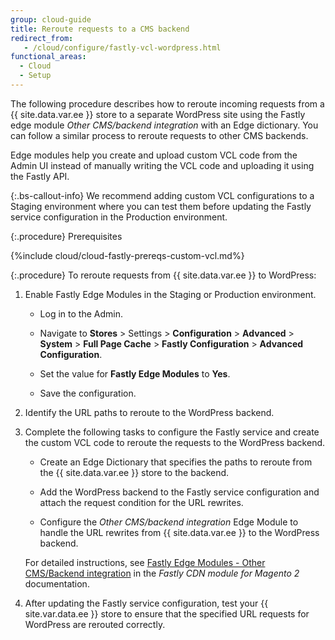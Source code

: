 ```yaml
---
group: cloud-guide
title: Reroute requests to a CMS backend
redirect_from:
   - /cloud/configure/fastly-vcl-wordpress.html
functional_areas:
  - Cloud
  - Setup
---
```


The following procedure describes how to reroute incoming requests from a {{ site.data.var.ee }} store to a separate WordPress site using the Fastly edge module _Other CMS/backend integration_ with an Edge dictionary.  You can follow a similar process to reroute requests to other CMS backends.

Edge modules help you create and upload custom VCL code from the Admin UI instead of manually writing the VCL code and uploading it using the Fastly API.

 {:.bs-callout-info}
We recommend adding custom VCL configurations to a Staging environment where you can test them before updating the Fastly service configuration in the Production environment.

{:.procedure}
Prerequisites

{%include cloud/cloud-fastly-prereqs-custom-vcl.md%}

{:.procedure}
To reroute requests from {{ site.data.var.ee }} to WordPress:

1. Enable Fastly Edge Modules in the Staging or Production environment.

   -  Log in to the Admin.

   -  Navigate to **Stores** > Settings > **Configuration** > **Advanced** > **System** > **Full Page Cache** > **Fastly Configuration** > **Advanced Configuration**.

   -  Set the value for **Fastly Edge Modules** to **Yes**.

   -  Save the configuration.

1. Identify the URL paths to reroute to the WordPress backend.

1. Complete the following tasks to configure the Fastly service and create the custom VCL code to reroute the requests to the WordPress backend.

   -  Create an Edge Dictionary that specifies the paths to reroute from the {{ site.data.var.ee }} store to the backend.

   -  Add the WordPress backend to the Fastly service configuration and attach the request condition for the URL rewrites.

   -  Configure the *Other CMS/backend integration* Edge Module to handle the URL rewrites from {{ site.data.var.ee }} to the WordPress backend.

   For detailed instructions, see [Fastly Edge Modules - Other CMS/Backend integration](https://github.com/fastly/fastly-magento2/blob/master/Documentation/Guides/Edge-Modules/EDGE-MODULE-OTHER-CMS-INTEGRATION.md) in the _Fastly CDN module for Magento 2_ documentation.

1. After updating the Fastly service configuration, test your {{ site.var.data.ee }} store to ensure that the specified URL requests for WordPress are rerouted correctly.
